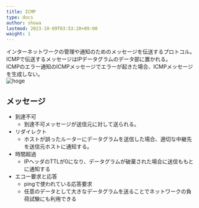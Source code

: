 ```yaml
---
title: ICMP
type: docs
author: showa
lastmod: 2023-10-09T03:53:20+09:00
waight: 1
---
```


インターネットワークの管理や通知のためのメッセージを伝送するプロトコル。
ICMPで伝送するメッセージはIPデータグラムのデータ部に置かれる。  
ICMPのエラー通知のICMPメッセージでエラーが起きた場合、ICMPメッセージを生成しない。  
![hoge](https://scrapbox.io/files/60e61739ca54ef001c26a08d.png)  

## メッセージ

- 到達不可
  - 到達不可メッセージが送信元に対して送られる。
- リダイレクト
  - ホストが誤ったルーターにデータグラムを送信した場合、適切な中継先を送信元ホストに通知する。
- 時間超過
  - IPヘッダのTTLが0になり、データグラムが破棄された場合に送信ももとに通知する
- エコー要求と応答
  - pingで使われている応答要求
  - 任意のデータとして大きなデータグラムを送ることでネットワークの負荷試験にも利用できる
